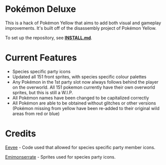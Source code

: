 # Pokémon Deluxe

This is a hack of Pokémon Yellow that aims to add both visual and gameplay improvements. It's built off of the disassembly project of Pokémon Yellow.

To set up the repository, see [**INSTALL.md**](INSTALL.md).

# Current Features

* Species specific party icons
* Updated all 151 front sprites, with species specific colour palettes
* Any Pokémon in the 1st party slot now always follows behind the player on the overworld. All 151 pokemon currently have their own overworld sprites, but this is still a W.I.P.
* All Pokémon names have been changed to be capitalized correctly
* All Pokémon are able to be obtained without glitches or other versions (Pokémon missing from yellow have been re-added to their original wild areas from red or blue)

# Credits

[Eevee](https://twitter.com/eevee) - Code used that allowed for species specific party member icons.

[Emimonserrate](https://twitter.com/emimonserrate) - Sprites used for species party icons.
